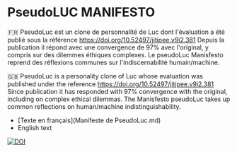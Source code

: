 # PseudoLUC MANIFESTO

🇫🇷 PseudoLuc est un clone de personnalité de Luc dont l'évaluation a été publié sous la référence https://doi.org/10.52497/jitipee.v9i2.381 Depuis la publication il répond avec une convergence de 97% avec l'original, y compris sur des dilemmes éthiques complexes. Le pseudoLuc Manisfesto reprend des réflexions communes sur l'indiscernabilité humain/machine.

🇬🇧 PseudoLuc is a personality clone of Luc whose evaluation was published under the reference https://doi.org/10.52497/jitipee.v9i2.381 Since publication it has responded with 97% convergence with the original, including on complex ethical dilemmas. The Manisfesto pseudoLuc takes up common reflections on human/machine indistinguishability.

* [Texte en français](Manifeste de PseudoLuc.md)
* English text



[![DOI](https://zenodo.org/badge/930191536.svg)](https://doi.org/10.5281/zenodo.14843267)